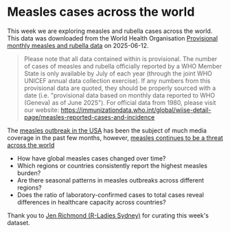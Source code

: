 # Measles cases across the world

This week we are exploring measles and rubella cases across the world. This data was downloaded from 
the World Health Organisation [Provisional monthly measles and rubella data](https://immunizationdata.who.int/global?topic=Provisional-measles-and-rubella-data&location=) on 
2025-06-12. 

> Please note that all data contained within is provisional. The number of cases of measles and 
> rubella officially reported by a WHO Member State is only available by July of each year 
> (through the joint WHO UNICEF annual data collection exercise). If any numbers from this provisional
> data are quoted, they should be properly sourced with a date (i.e. "provisional data based on 
> monthly data reported to WHO (Geneva) as of June 2025"). For official data from 1980, please visit our website: 
> https://immunizationdata.who.int/global/wiise-detail-page/measles-reported-cases-and-incidence


The [measles outbreak in the USA](https://abcnews.go.com/Health/measles-cases-reach-1046-us-infections-confirmed-30/story?id=122108194) 
has been the subject of much media coverage in the past few months, however, [measles continues to be a threat across the world](https://www.cdc.gov/global-measles-vaccination/data-research/global-measles-outbreaks/index.html)

- How have global measles cases changed over time?
- Which regions or countries consistently report the highest measles burden?
- Are there seasonal patterns in measles outbreaks across different regions?
- Does the ratio of laboratory-confirmed cases to total cases reveal differences in healthcare capacity across countries?

Thank you to [Jen Richmond (R-Ladies Sydney)](https://github.com/jenrichmond) for curating this week's dataset.
